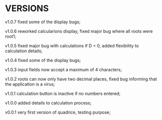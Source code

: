 # VERSIONS
v1.0.7 fixed some of the display bugs;
   
v1.0.6 reworked calcularions display, fixed major bug where all roots were root1;   
   
v1.0.5 fixed major bug with calculations if D = 0, added flexibility to calculation details;  
   
v1.0.4 fixed some of the display bugs;  
   
v1.0.3 input fields now accept a maximum of 4 characters;  
   
v1.0.2 roots can now only have two decimal places, fixed bug informing that the application is a virus;  
   
v1.0.1 calculation button is inactive if no numbers entered;  
   
v1.0.0 added details to calculation process;  
   
v0.0.1 very first version of quadrice, testing purpose;  
